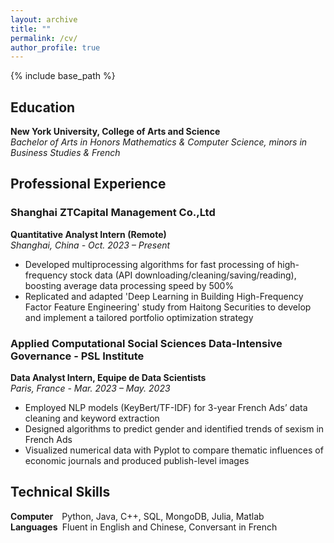 ```yaml
---
layout: archive
title: ""
permalink: /cv/
author_profile: true
---
```


{% include base_path %}

## Education
**New York University, College of Arts and Science**  
*Bachelor of Arts in Honors Mathematics & Computer Science, minors in Business Studies & French*

## Professional Experience
### Shanghai ZTCapital Management Co.,Ltd
**Quantitative Analyst Intern (Remote)**  
*Shanghai, China - Oct. 2023 – Present*
- Developed multiprocessing algorithms for fast processing of high-frequency stock data (API downloading/cleaning/saving/reading), boosting average data processing speed by 500%
- Replicated and adapted 'Deep Learning in Building High-Frequency Factor Feature Engineering' study from Haitong Securities to develop and implement a tailored portfolio optimization strategy

### Applied Computational Social Sciences Data-Intensive Governance - PSL Institute
**Data Analyst Intern, Equipe de Data Scientists**  
*Paris, France - Mar. 2023 – May. 2023*
- Employed NLP models (KeyBert/TF-IDF) for 3-year French Ads’ data cleaning and keyword extraction
- Designed algorithms to predict gender and identified trends of sexism in French Ads
- Visualized numerical data with Pyplot to compare thematic influences of economic journals and produced publish-level images

  
## Technical Skills
**Computer&nbsp;&nbsp;&nbsp;**  Python, Java, C++, SQL, MongoDB, Julia, Matlab   
**Languages&nbsp;** Fluent in English and Chinese, Conversant in French
